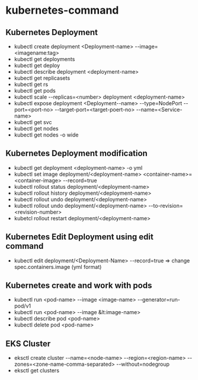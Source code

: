 # kubernetes-command
## Kubernetes Deployment
- kubectl create deployment &lt;Deployment-name&gt; --image=&lt;imagename:tag&gt;
- kubectl get deployments
- kubectl get deploy
- kubectl describe deployment &lt;deployment-name&gt;
- kubectl get replicasets
- kubectl get rs
- kubectl get pods
- kubectl scale --replicas=&lt;number&gt; deployment &lt;deployment-name&gt;
- kubectl expose deployment &lt;Deployment--name&gt; --type=NodePort --port=&lt;port-no&gt; --target-port=&lt;target-poert-no&gt; --name=&lt;Service-name&gt;
- kubectl get svc
- kubectl get nodes
- kubectl get nodes -o wide  

## Kubernetes Deployment modification
 - kubectl get deployment &lt;deployment-name&gt; -o yml
 - kubectl set image deployment/&lt;deployment-name&gt; &lt;container-name&gt;=&lt;container-image&gt; --record=true
 - kubectl rollout status deployment/&lt;deployment-name&gt;
 - kubectl rollout history deployment/&lt;deployment-name&gt; 
 - kubectl rollout undo deployment/&lt;deployment-name&gt;
 - kubectl rollout undo deployment/&lt;deployment-name&gt; --to-revision=&lt;revision-number&gt;
 - kubetcl rollout restart deployment/&lt;deployment-name&gt;
 
## Kubernetes Edit Deployment using edit command
-  kubectl edit deployment/&lt;Deployment-Name&gt; --record=true =&gt; change spec.containers.image (yml format)

## Kubernetes create and work with pods
- kubectl run &lt;pod-name&gt; --image &lt;image-name&gt; --generator=run-pod/v1
- kubectl run &lt;pod-name&gt; --image &lt:image-name&gt;
- kubectl describe pod &lt;pod-name&gt;
- kubectl delete pod &lt;pod-name&gt;

## EKS Cluster
- eksctl create cluster --name=&lt;node-name&gt; --region=&lt;region-name&gt; --zones=&lt;zone-name-comma-separated&gt; --without=nodegroup
- eksctl get clusters

